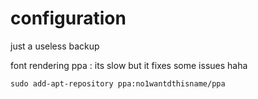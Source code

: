 # configuration
just a useless backup


font rendering ppa : its slow but it fixes some issues haha
```
sudo add-apt-repository ppa:no1wantdthisname/ppa
```
